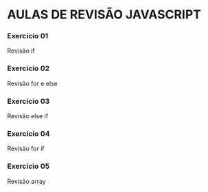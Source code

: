 # AULAS DE REVISÃO JAVASCRIPT

### Exercício 01
Revisão if

### Exercício 02
Revisão for e else

### Exercício 03
Revisão else if

### Exercício 04
Revisão for if

### Exercício 05
Revisão array